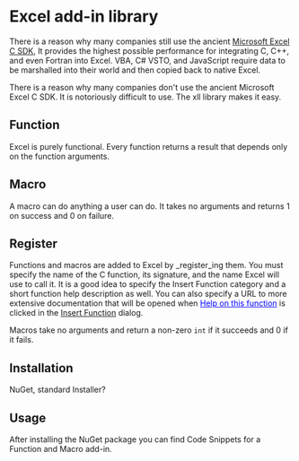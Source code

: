 # Excel add-in library

There is a reason why many companies still use the ancient 
[Microsoft Excel C SDK](https://learn.microsoft.com/en-us/office/client-developer/excel/welcome-to-the-excel-software-development-kit), 
It provides the highest possible performance
for integrating C, C++, and even Fortran into Excel. 
VBA, C# VSTO, and JavaScript require data to be marshalled into their
world and then copied back to native Excel.

There is a reason why many companies
don't use the ancient Microsoft
Excel C SDK. It is notoriously
difficult to use. The xll library
makes it easy.

## Function

Excel is purely functional.
Every function returns a
result that depends only
on the function arguments.

## Macro

A macro can do anything a user
can do. It takes no arguments
and returns 1 on success and 0 on failure.

## Register

Functions and macros are added to Excel by _register_ing them.
You must specify the name of the C function, its signature, and
the name Excel will use to call it. It is a good idea to specify
the Insert Function category and a short function help description as well.
You can also specify a URL to more extensive documentation
that will be opened when <font color=blue><u>Help on this function</u></font> is clicked in the 
[Insert Function](https://support.microsoft.com/en-us/office/insert-function-74474114-7c7f-43f5-bec3-096c56e2fb13) dialog.

Macros take no arguments and return a non-zero `int` 
if it succeeds and 0 if it fails.

## Installation

NuGet, standard Installer?

## Usage

After installing the NuGet package you can find Code Snippets
for a Function and Macro add-in.